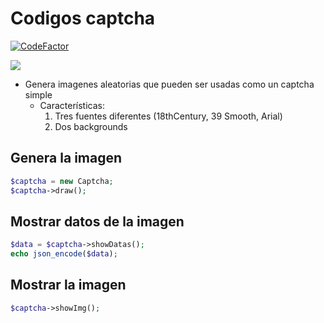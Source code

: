 Codigos captcha
=======
[![CodeFactor](https://www.codefactor.io/repository/github/mateodioev/captcha-img/badge)](https://www.codefactor.io/repository/github/mateodioev/captcha-img)

![](https://i.imgur.com/35T2UP7.png)

- Genera imagenes aleatorias que pueden ser usadas como un captcha simple
  - Características: 
    1. Tres fuentes diferentes (18thCentury, 39 Smooth, Arial)
    2. Dos backgrounds

Genera la imagen
---------

```php
$captcha = new Captcha;
$captcha->draw();
```


Mostrar datos de la imagen
--------

```php
$data = $captcha->showDatas();
echo json_encode($data);
```


Mostrar la imagen
---------

```php
$captcha->showImg();
```


